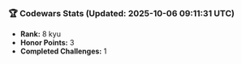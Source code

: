 ### 🏆 Codewars Stats (Updated: 2025-10-06 09:11:31 UTC)

- **Rank:** 8 kyu
- **Honor Points:** 3
- **Completed Challenges:** 1
